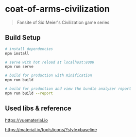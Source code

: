 # coat-of-arms-civilization

> Fansite of Sid Meier's Civilization  game series

## Build Setup

``` bash
# install dependencies
npm install

# serve with hot reload at localhost:8080
npm run serve

# build for production with minification
npm run build

# build for production and view the bundle analyzer report
npm run build --report
```

## Used libs & reference

https://vuematerial.io

https://material.io/tools/icons/?style=baseline
